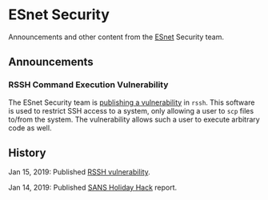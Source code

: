 # ESnet Security

Announcements and other content from the [ESnet](https://es.net) Security team.

## Announcements

### RSSH Command Execution Vulnerability

The ESnet Security team is [publishing a vulnerability](vulnerabilities/20190115_rssh) in `rssh`. This software is used to restrict SSH access to a system, only allowing a user to `scp` files to/from the system. The vulnerability allows such a user to execute arbitrary code as well.

## History

Jan 15, 2019: Published [RSSH vulnerability](vulnerabilities/20190115_rssh).

Jan 14, 2019: Published [SANS Holiday Hack](https://software.es.net/sans-holiday-hack-2018/) report.
